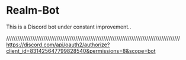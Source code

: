 # Realm-Bot
This is a Discord bot under constant improvement..

/////////////////////////////////////////////////////////////////////////////////////////////
https://discord.com/api/oauth2/authorize?client_id=831425647799828540&permissions=8&scope=bot
